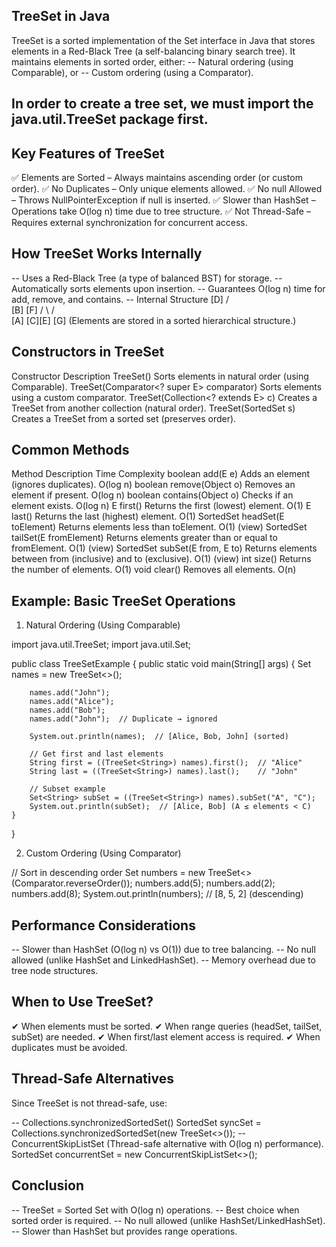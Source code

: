 ## TreeSet in Java
   TreeSet is a sorted implementation of the Set interface in Java that stores elements in a Red-Black Tree
   (a self-balancing binary search tree). It maintains elements in sorted order, either:
-- Natural ordering (using Comparable), or
-- Custom ordering (using a Comparator).

## In order to create a tree set, we must import the java.util.TreeSet package first.

## Key Features of TreeSet

✅ Elements are Sorted – Always maintains ascending order (or custom order).
✅ No Duplicates – Only unique elements allowed.
✅ No null Allowed – Throws NullPointerException if null is inserted.
✅ Slower than HashSet – Operations take O(log n) time due to tree structure.
✅ Not Thread-Safe – Requires external synchronization for concurrent access.

## How TreeSet Works Internally

-- Uses a Red-Black Tree (a type of balanced BST) for storage.
-- Automatically sorts elements upon insertion.
-- Guarantees O(log n) time for add, remove, and contains.
-- Internal Structure
   [D]
  /    \
 [B]   [F]
/  \   /  \
[A] [C][E] [G]
(Elements are stored in a sorted hierarchical structure.)

## Constructors in TreeSet

Constructor	                                Description
TreeSet()	                                Sorts elements in natural order (using Comparable).
TreeSet(Comparator<? super E> comparator)	Sorts elements using a custom comparator.
TreeSet(Collection<? extends E> c)	        Creates a TreeSet from another collection (natural order).
TreeSet(SortedSet<E> s)	                    Creates a TreeSet from a sorted set (preserves order).

## Common Methods

Method	                            Description	                                                    Time Complexity
boolean add(E e)	                Adds an element (ignores duplicates).	                        O(log n)
boolean remove(Object o)	        Removes an element if present.	                                O(log n)
boolean contains(Object o)	        Checks if an element exists.	                                O(log n)
E first()	                        Returns the first (lowest) element.                 	        O(1)
E last()	                        Returns the last (highest) element.	                            O(1)
SortedSet<E> headSet(E toElement)	Returns elements less than toElement.	                        O(1) (view)
SortedSet<E> tailSet(E fromElement)	Returns elements greater than or equal to fromElement.	        O(1) (view)
SortedSet<E> subSet(E from, E to)	Returns elements between from (inclusive) and to (exclusive).	O(1) (view)
int size()	                        Returns the number of elements.	                                O(1)
void clear()	                    Removes all elements.	                                        O(n)

## Example: Basic TreeSet Operations

1. Natural Ordering (Using Comparable)

import java.util.TreeSet;
import java.util.Set;

public class TreeSetExample {
public static void main(String[] args) {
Set<String> names = new TreeSet<>();

        names.add("John");
        names.add("Alice");
        names.add("Bob");
        names.add("John");  // Duplicate → ignored

        System.out.println(names);  // [Alice, Bob, John] (sorted)

        // Get first and last elements
        String first = ((TreeSet<String>) names).first();  // "Alice"
        String last = ((TreeSet<String>) names).last();    // "John"

        // Subset example
        Set<String> subSet = ((TreeSet<String>) names).subSet("A", "C");
        System.out.println(subSet);  // [Alice, Bob] (A ≤ elements < C)
    }
}

2. Custom Ordering (Using Comparator)

// Sort in descending order
Set<Integer> numbers = new TreeSet<>(Comparator.reverseOrder());
numbers.add(5);
numbers.add(2);
numbers.add(8);
System.out.println(numbers);  // [8, 5, 2] (descending)

## Performance Considerations

-- Slower than HashSet (O(log n) vs O(1)) due to tree balancing.
-- No null allowed (unlike HashSet and LinkedHashSet).
-- Memory overhead due to tree node structures.

## When to Use TreeSet?

✔ When elements must be sorted.
✔ When range queries (headSet, tailSet, subSet) are needed.
✔ When first/last element access is required.
✔ When duplicates must be avoided.

## Thread-Safe Alternatives
Since TreeSet is not thread-safe, use:

-- Collections.synchronizedSortedSet()
   SortedSet<String> syncSet = Collections.synchronizedSortedSet(new TreeSet<>());
-- ConcurrentSkipListSet (Thread-safe alternative with O(log n) performance).
   SortedSet<String> concurrentSet = new ConcurrentSkipListSet<>();

## Conclusion

-- TreeSet = Sorted Set with O(log n) operations.
-- Best choice when sorted order is required.
-- No null allowed (unlike HashSet/LinkedHashSet).
-- Slower than HashSet but provides range operations.